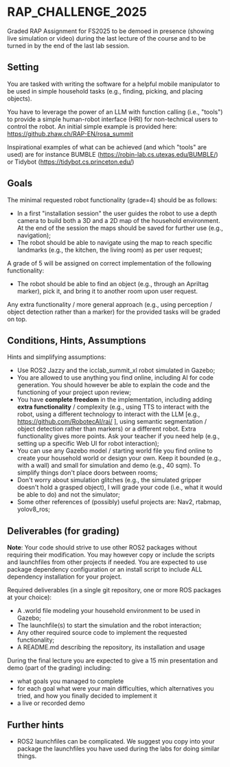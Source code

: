 # RAP_CHALLENGE_2025
Graded RAP Assignment for FS2025 to be demoed in presence (showing live simulation or video) during the last lecture of the course and to be turned in by the end of the last lab session.

## Setting
You are tasked with writing the software for a helpful mobile manipulator to be used in simple household tasks (e.g., finding, picking, and placing objects).

You have to leverage the power of an LLM with function calling (i.e., "tools") to provide a simple human-robot interface (HRI) for non-technical users to control the robot.
An initial simple example is provided here: https://github.zhaw.ch/RAP-EN/rosa_summit

Inspirational examples of what can be achieved (and which "tools" are used) are for instance BUMBLE (https://robin-lab.cs.utexas.edu/BUMBLE/) or Tidybot (https://tidybot.cs.princeton.edu/)

## Goals

The minimal requested robot functionality (grade=4) should be as follows:

* In a first "installation session" the user guides the robot to use a depth camera to build both a 3D and a 2D map of the household environment. At the end of the session the maps should be saved for further use (e.g., navigation);
* The robot should be able to navigate using the map to reach specific landmarks (e.g., the kitchen, the living room) as per user request;

A grade of 5 will be assigned on correct implementation of the following functionality:

* The robot should be able to find an object (e.g., through an Apriltag marker), pick it, and bring it to another room upon user request.

Any extra functionality / more general approach (e.g., using perception / object detection rather than a marker) for the provided tasks will be graded on top.

## Conditions, Hints, Assumptions

Hints and simplifying assumptions:
* Use ROS2 Jazzy and the icclab_summit_xl robot simulated in Gazebo;
* You are allowed to use anything you find online, including AI for code generation. You should however be able to explain the code and the functioning of your project upon review;
* You have **complete freedom** in the implementation, including adding **extra functionality** / complexity (e.g., using TTS to interact with the robot, using a different technology to interact with the LLM [e.g., https://github.com/RobotecAI/rai/ ], using semantic segmentation / object detection rather than markers) or a different robot. Extra functionality gives more points. Ask your teacher if you need help (e.g., setting up a specific Web UI for robot interaction);
* You can use any Gazebo model / starting world file you find online to create your household world or design your own. Keep it bounded (e.g., with a wall) and small for simulation and demo (e.g., 40 sqm). To simplify things don't place doors between rooms;
* Don't worry about simulation glitches (e.g., the simulated gripper doesn't hold a grasped object), I will grade your code (i.e., what it would be able to do) and not the simulator;
* Some other references of (possibly) useful projects are: Nav2, rtabmap, yolov8_ros;


## Deliverables (for grading)

**Note**: Your code should strive to use other ROS2 packages without requiring their modification. You may however copy or include the scripts and launchfiles from other projects if needed. You are expected to use package dependency configuration or an install script to include ALL dependency installation for your project.

Required deliverables (in a single git repository, one or more ROS packages at your choice):
* A .world file modeling your household environment to be used in Gazebo;
* The launchfile(s) to start the simulation and the robot interaction;
* Any other required source code to implement the requested functionality;
* A README.md describing the repository, its installation and usage

During the final lecture you are expected to give a 15 min presentation and demo (part of the grading) including:
* what goals you managed to complete
* for each goal what were your main difficulties, which alternatives you tried, and how you finally decided to implement it
* a live or recorded demo

## Further hints

* ROS2 launchfiles can be complicated. We suggest you copy into your package the launchfiles you have used during the labs for doing similar things.

